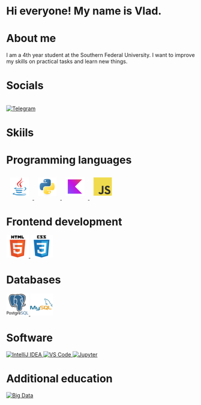 # Hi everyone! My name is Vlad.
# About me
I am a 4th year student at the Southern Federal University. I want to improve my skills on practical tasks and learn new things.
# Socials 
<br>
<div>
<a href="https://t.me/valesker" target="_blank">
  <img src="https://img.icons8.com/fluency/48/000000/telegram-app.png" alt="Telegram" width="30"/>
</a>
</div>
<h1>Skiils</h1>
<h1>Programming languages</h1>
<div>
 
  <a href="https://www.java.com/" target="_blank" rel="noreferrer">
    <img src="https://raw.githubusercontent.com/devicons/devicon/master/icons/java/java-original.svg" alt="Java" width="50" height="50" style="margin: 10px;"/>
  </a>
   
   <a href="https://www.python.org/" target="_blank" rel="noreferrer">
    <img src="https://raw.githubusercontent.com/devicons/devicon/master/icons/python/python-original.svg" alt="Python" width="50" height="50" style="margin: 10px;"/>
  </a>
  
  <a href="https://kotlinlang.org/" target="_blank" rel="noreferrer">
    <img src="https://raw.githubusercontent.com/devicons/devicon/master/icons/kotlin/kotlin-original.svg" alt="Kotlin" width="50" height="50" style="margin: 10px;"/>
  </a>
  
  <a href="https://developer.mozilla.org/en-US/docs/Web/JavaScript" target="_blank" rel="noreferrer">
    <img src="https://raw.githubusercontent.com/devicons/devicon/master/icons/javascript/javascript-original.svg" alt="JavaScript" width="50" height="50" style="margin: 10px;"/>
  </a>
</div>
<h1>Frontend development</h1>
<div>
  <a href="https://developer.mozilla.org/en-US/docs/Web/HTML" target="_blank" rel="noreferrer">
    <img src="https://raw.githubusercontent.com/devicons/devicon/master/icons/html5/html5-original-wordmark.svg" 
         alt="HTML5" 
         width="60" 
         height="60"
         style="transition: transform 0.3s ease;"
         onmouseover="this.style.transform='scale(1.1)'"
         onmouseout="this.style.transform='scale(1)'"/>
  </a>
  
  <a href="https://developer.mozilla.org/en-US/docs/Web/CSS" target="_blank" rel="noreferrer">
    <img src="https://raw.githubusercontent.com/devicons/devicon/master/icons/css3/css3-original-wordmark.svg" 
         alt="CSS3" 
         width="60" 
         height="60"
         style="transition: transform 0.3s ease;"
         onmouseover="this.style.transform='scale(1.1)'"
         onmouseout="this.style.transform='scale(1)'"/>
  </a>
</div>
<h1>Databases</h1>
<div>
  <a href="https://www.postgresql.org/" target="_blank" rel="noreferrer">
    <img src="https://raw.githubusercontent.com/devicons/devicon/master/icons/postgresql/postgresql-original-wordmark.svg" 
         alt="PostgreSQL" 
         width="60" 
         height="60"
         style="transition: transform 0.3s ease;"
         onmouseover="this.style.transform='scale(1.1)'"
         onmouseout="this.style.transform='scale(1)'"/>
  </a>
  
   <a href="https://www.mysql.com/" target="_blank" rel="noreferrer">
    <img src="https://raw.githubusercontent.com/devicons/devicon/master/icons/mysql/mysql-original-wordmark.svg" 
         alt="MySQL" 
         width="60" 
         height="60"
         style="transition: transform 0.3s ease;"
         onmouseover="this.style.transform='scale(1.1)'"
         onmouseout="this.style.transform='scale(1)'"/>
  </a>
</div>
<h1>Software</h1>
<div>

  <a href="https://www.jetbrains.com/idea/" target="_blank" rel="noreferrer">
    <img src="https://upload.wikimedia.org/wikipedia/commons/9/9c/IntelliJ_IDEA_Icon.svg" 
         alt="IntelliJ IDEA" 
         width="50" 
         height="50"
         style="transition: transform 0.3s ease;"
         onmouseover="this.style.transform='scale(1.1)'"
         onmouseout="this.style.transform='scale(1)'"/>
  </a>
  
  <a href="https://code.visualstudio.com/" target="_blank" rel="noreferrer">
    <img src="https://upload.wikimedia.org/wikipedia/commons/9/9a/Visual_Studio_Code_1.35_icon.svg" 
         alt="VS Code" 
         width="50" 
         height="50"
         style="transition: transform 0.3s ease;"
         onmouseover="this.style.transform='scale(1.1)'"
         onmouseout="this.style.transform='scale(1)'"/>
  </a>
  
  <a href="https://jupyter.org/" target="_blank" rel="noreferrer">
    <img src="https://upload.wikimedia.org/wikipedia/commons/3/38/Jupyter_logo.svg" 
         alt="Jupyter" 
         width="50" 
         height="50"
         style="transition: transform 0.3s ease;"
         onmouseover="this.style.transform='scale(1.1)'"
         onmouseout="this.style.transform='scale(1)'"/>
  </a>
</div>
<h1>Additional education</h1>
<div>
<a href="https://drive.google.com/file/d/1QTX4N9g9HuIPl1E8ZhiqQf4n0ZplAsrS/view?usp=sharing" target="_blank" rel="noreferrer">
  <img src="https://upload.wikimedia.org/wikipedia/commons/5/5f/Big_data_icon.svg" 
       alt="Big Data" 
       width="50" 
       height="50"
       style="transition: transform 0.3s ease;"
       onmouseover="this.style.transform='scale(1.1)'"
       onmouseout="this.style.transform='scale(1)'"/>
</a>
</div>





